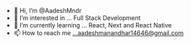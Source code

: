 - 👋 Hi, I’m @AadeshMndr
- 👀 I’m interested in ... Full Stack Development
- 🌱 I’m currently learning ... React, Next and React Native
- 📫 How to reach me ...aadeshmanandhar14646@gmail.com

<!---
AadeshMndr/AadeshMndr is a ✨ special ✨ repository because its `README.md` (this file) appears on your GitHub profile.
You can click the Preview link to take a look at your changes.
--->
